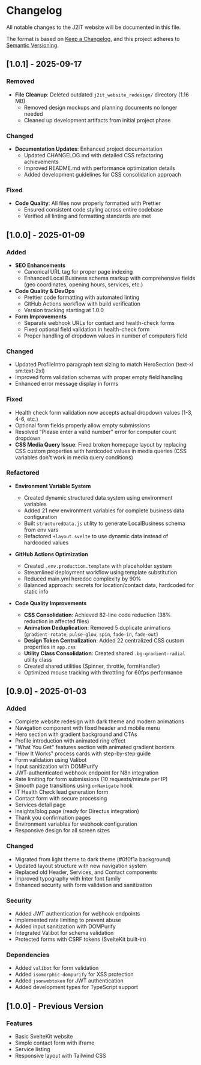 # Changelog

All notable changes to the J2IT website will be documented in this file.

The format is based on [Keep a Changelog](https://keepachangelog.com/en/1.0.0/),
and this project adheres to [Semantic Versioning](https://semver.org/spec/v2.0.0.html).

## [1.0.1] - 2025-09-17

### Removed

- **File Cleanup**: Deleted outdated `j2it_website_redesign/` directory (1.16 MB)
  - Removed design mockups and planning documents no longer needed
  - Cleaned up development artifacts from initial project phase

### Changed

- **Documentation Updates**: Enhanced project documentation
  - Updated CHANGELOG.md with detailed CSS refactoring achievements
  - Improved README.md with performance optimization details
  - Added development guidelines for CSS consolidation approach

### Fixed

- **Code Quality**: All files now properly formatted with Prettier
  - Ensured consistent code styling across entire codebase
  - Verified all linting and formatting standards are met

## [1.0.0] - 2025-01-09

### Added

- **SEO Enhancements**
  - Canonical URL tag for proper page indexing
  - Enhanced Local Business schema markup with comprehensive fields (geo coordinates, opening hours, services, etc.)
- **Code Quality & DevOps**
  - Prettier code formatting with automated linting
  - GitHub Actions workflow with build verification
  - Version tracking starting at 1.0.0
- **Form Improvements**
  - Separate webhook URLs for contact and health-check forms
  - Fixed optional field validation in health-check form
  - Proper handling of dropdown values in number of computers field

### Changed

- Updated ProfileIntro paragraph text sizing to match HeroSection (text-xl sm:text-2xl)
- Improved form validation schemas with proper empty field handling
- Enhanced error message display in forms

### Fixed

- Health check form validation now accepts actual dropdown values (1-3, 4-6, etc.)
- Optional form fields properly allow empty submissions
- Resolved "Please enter a valid number" error for computer count dropdown
- **CSS Media Query Issue**: Fixed broken homepage layout by replacing CSS custom properties with hardcoded values in media queries (CSS variables don't work in media query conditions)

### Refactored

- **Environment Variable System**
  - Created dynamic structured data system using environment variables
  - Added 21 new environment variables for complete business data configuration
  - Built `structuredData.js` utility to generate LocalBusiness schema from env vars
  - Refactored `+layout.svelte` to use dynamic data instead of hardcoded values
- **GitHub Actions Optimization**
  - Created `.env.production.template` with placeholder system
  - Streamlined deployment workflow using template substitution
  - Reduced main.yml heredoc complexity by 90%
  - Balanced approach: secrets for location/contact data, hardcoded for static info

- **Code Quality Improvements**
  - **CSS Consolidation**: Achieved 82-line code reduction (38% reduction in affected files)
  - **Animation Deduplication**: Removed 5 duplicate animations (`gradient-rotate`, `pulse-glow`, `spin`, `fade-in`, `fade-out`)
  - **Design Token Centralization**: Added 22 centralized CSS custom properties in `app.css`
  - **Utility Class Consolidation**: Created shared `.bg-gradient-radial` utility class
  - Created shared utilities (Spinner, throttle, formHandler)
  - Optimized mouse tracking with throttling for 60fps performance

## [0.9.0] - 2025-01-03

### Added

- Complete website redesign with dark theme and modern animations
- Navigation component with fixed header and mobile menu
- Hero section with gradient background and CTAs
- Profile introduction with animated ring effect
- "What You Get" features section with animated gradient borders
- "How It Works" process cards with step-by-step guide
- Form validation using Valibot
- Input sanitization with DOMPurify
- JWT-authenticated webhook endpoint for N8n integration
- Rate limiting for form submissions (10 requests/minute per IP)
- Smooth page transitions using `onNavigate` hook
- IT Health Check lead generation form
- Contact form with secure processing
- Services detail page
- Insights/blog page (ready for Directus integration)
- Thank you confirmation pages
- Environment variables for webhook configuration
- Responsive design for all screen sizes

### Changed

- Migrated from light theme to dark theme (#0f0f1a background)
- Updated layout structure with new navigation system
- Replaced old Header, Services, and Contact components
- Improved typography with Inter font family
- Enhanced security with form validation and sanitization

### Security

- Added JWT authentication for webhook endpoints
- Implemented rate limiting to prevent abuse
- Added input sanitization with DOMPurify
- Integrated Valibot for schema validation
- Protected forms with CSRF tokens (SvelteKit built-in)

### Dependencies

- Added `valibot` for form validation
- Added `isomorphic-dompurify` for XSS protection
- Added `jsonwebtoken` for JWT authentication
- Added development types for TypeScript support

## [1.0.0] - Previous Version

### Features

- Basic SvelteKit website
- Simple contact form with iframe
- Service listing
- Responsive layout with Tailwind CSS
